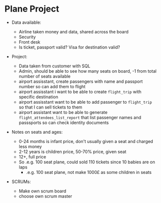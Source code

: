 # Plane Project

* Data available:
	* Airline taken money and data, shared across the board
	* Security
	* Front desk
	* Is ticket, passport valid? Visa for destination valid?

* Project:
	* Data taken from customer with SQL
	* Admin, should be able to see how many seats on board, -1 from total number of seats available
	* airport assisstant, create passengers with name and passport number so can add them to flight
	* airport assisstant i want to be able to create `flight_trip` with specific destination
	* airport assisstant want to be able to add passenger to `flight_trip` so that I can sell tickets to them
	* airport assistant want to be able to generate `flight_attendees_list_report` that list passenger names and passsports so can check identity documents

* Notes on seats and ages:
	* 0-24 months is infant price, don't usually given a seat and charged less money
	* 2-12 years is children price, 50-70% price, given seat
	* 12+, full price
	* So .e.g. 100 seat plane, could sold 110 tickets since 10 babies are on laps
		* .e.g. 100 seat plane, not make 1000£ as some children in seats

* SCRUMs:
	* Make own scrum board
	* choose own scrum master
